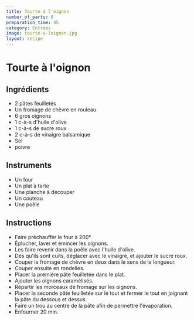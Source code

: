 ```yaml
---
title: Tourte à l'oignon
number_of_parts: 6
preparation_time: 45
category: Entrées
image: tourte-a-loignon.jpg
layout: recipe
---
```

# Tourte à l'oignon

## Ingrédients

- 2 pâtes feuilletés
- Un fromage de chèvre en rouleau
- 6 gros oignons
- 1 c-à-s d'huile d'olive
- 1 c-à-s de sucre roux
- 2 c-à-s de vinaigre balsamique
- Sel
- poivre

## Instruments

- Un four
- Un plat à tarte
- Une planche à découper
- Un couteau
- Une poêle

## Instructions

- Faire préchauffer le four à 200°.
- Éplucher, laver et émincer les oignons.
- Les faire revenir dans la poêle avec l'huile d'olive.
- Dès qu'ils sont cuits, déglacer avec le vinaigre, et ajouter le sucre roux.
- Couper le fromage de chèvre en deux dans le sens de la longueur.
- Couper ensuite en rondelles.
- Placer la première pâte feuilletée dans le plat.
- Ajouter les oignons caramélisés.
- Répartir les morceaux de fromage sur les oignons.
- Placer la seconde pâte feuilletée sur le tout et fermer le tout en joignant la pâte du dessous et dessus.
- Faire un trou au centre de la pâte afin de permettre l'évaporation.
- Enfourner 20 min.

